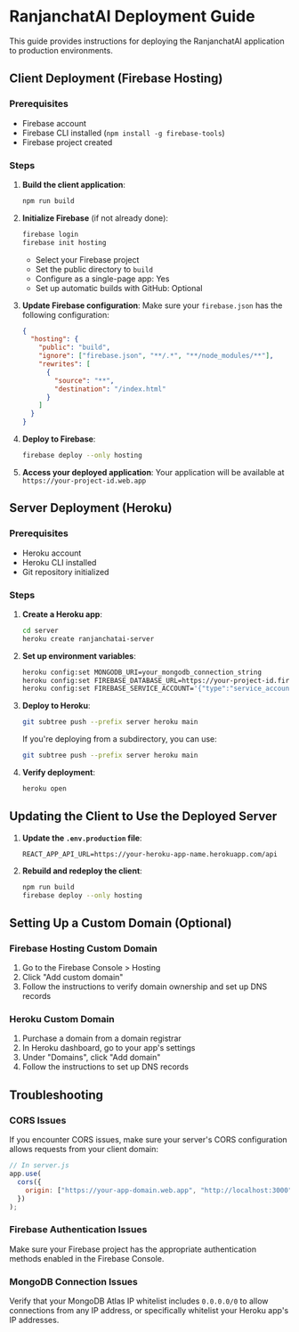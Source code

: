 # RanjanchatAI Deployment Guide

This guide provides instructions for deploying the RanjanchatAI application to production environments.

## Client Deployment (Firebase Hosting)

### Prerequisites

- Firebase account
- Firebase CLI installed (`npm install -g firebase-tools`)
- Firebase project created

### Steps

1. **Build the client application**:

   ```bash
   npm run build
   ```

2. **Initialize Firebase** (if not already done):

   ```bash
   firebase login
   firebase init hosting
   ```

   - Select your Firebase project
   - Set the public directory to `build`
   - Configure as a single-page app: Yes
   - Set up automatic builds with GitHub: Optional

3. **Update Firebase configuration**:
   Make sure your `firebase.json` has the following configuration:

   ```json
   {
     "hosting": {
       "public": "build",
       "ignore": ["firebase.json", "**/.*", "**/node_modules/**"],
       "rewrites": [
         {
           "source": "**",
           "destination": "/index.html"
         }
       ]
     }
   }
   ```

4. **Deploy to Firebase**:

   ```bash
   firebase deploy --only hosting
   ```

5. **Access your deployed application**:
   Your application will be available at `https://your-project-id.web.app`

## Server Deployment (Heroku)

### Prerequisites

- Heroku account
- Heroku CLI installed
- Git repository initialized

### Steps

1. **Create a Heroku app**:

   ```bash
   cd server
   heroku create ranjanchatai-server
   ```

2. **Set up environment variables**:

   ```bash
   heroku config:set MONGODB_URI=your_mongodb_connection_string
   heroku config:set FIREBASE_DATABASE_URL=https://your-project-id.firebaseio.com
   heroku config:set FIREBASE_SERVICE_ACCOUNT='{"type":"service_account","project_id":"your-project-id",...}'
   ```

3. **Deploy to Heroku**:

   ```bash
   git subtree push --prefix server heroku main
   ```

   If you're deploying from a subdirectory, you can use:

   ```bash
   git subtree push --prefix server heroku main
   ```

4. **Verify deployment**:
   ```bash
   heroku open
   ```

## Updating the Client to Use the Deployed Server

1. **Update the `.env.production` file**:

   ```
   REACT_APP_API_URL=https://your-heroku-app-name.herokuapp.com/api
   ```

2. **Rebuild and redeploy the client**:
   ```bash
   npm run build
   firebase deploy --only hosting
   ```

## Setting Up a Custom Domain (Optional)

### Firebase Hosting Custom Domain

1. Go to the Firebase Console > Hosting
2. Click "Add custom domain"
3. Follow the instructions to verify domain ownership and set up DNS records

### Heroku Custom Domain

1. Purchase a domain from a domain registrar
2. In Heroku dashboard, go to your app's settings
3. Under "Domains", click "Add domain"
4. Follow the instructions to set up DNS records

## Troubleshooting

### CORS Issues

If you encounter CORS issues, make sure your server's CORS configuration allows requests from your client domain:

```javascript
// In server.js
app.use(
  cors({
    origin: ["https://your-app-domain.web.app", "http://localhost:3000"],
  })
);
```

### Firebase Authentication Issues

Make sure your Firebase project has the appropriate authentication methods enabled in the Firebase Console.

### MongoDB Connection Issues

Verify that your MongoDB Atlas IP whitelist includes `0.0.0.0/0` to allow connections from any IP address, or specifically whitelist your Heroku app's IP addresses.
